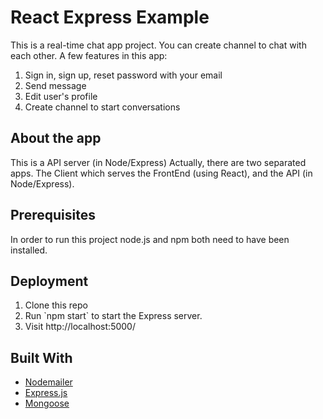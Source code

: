 # React Express Example
This is a real-time chat app project. You can create channel to chat with each other.
A few features in this app:
<ol>
<li>Sign in, sign up, reset password with your email</li>
<li>Send message</li>
<li>Edit user's profile</li>
<li>Create channel to start conversations</li>
</ol>

## About the app 
This is a API server (in Node/Express)
Actually, there are two separated apps. The Client which serves the FrontEnd (using React), and the API (in Node/Express).

## Prerequisites
In order to run this project node.js and npm both need to have been installed.

## Deployment
<ol>
<li>Clone this repo</li>
<li>Run `npm start` to start the Express server.</li>
<li>Visit http://localhost:5000/</li>
</ol>

## Built With
* [Nodemailer](https://nodemailer.com/)
* [Express.js](https://expressjs.com/)
* [Mongoose](https://mongoosejs.com/)
